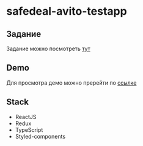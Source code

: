 # safedeal-avito-testapp

## Задание
  Задание можно посмотреть [тут](https://github.com/avito-tech/safedeal-frontend-trainee)
  
## Demo 
  Для просмотра демо можно пререйти по [ссылке]()

## Stack

- ReactJS
- Redux
- TypeScript
- Styled-components


 
